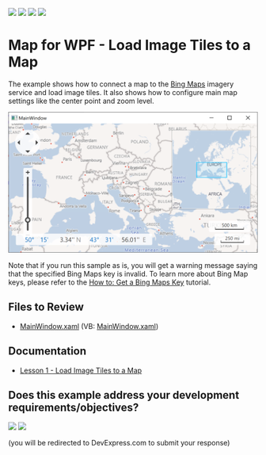 <!-- default badges list -->
![](https://img.shields.io/endpoint?url=https://codecentral.devexpress.com/api/v1/VersionRange/128571059/22.2.2%2B)
[![](https://img.shields.io/badge/Open_in_DevExpress_Support_Center-FF7200?style=flat-square&logo=DevExpress&logoColor=white)](https://supportcenter.devexpress.com/ticket/details/E3606)
[![](https://img.shields.io/badge/📖_How_to_use_DevExpress_Examples-e9f6fc?style=flat-square)](https://docs.devexpress.com/GeneralInformation/403183)
[![](https://img.shields.io/badge/💬_Leave_Feedback-feecdd?style=flat-square)](#does-this-example-address-your-development-requirementsobjectives)
<!-- default badges end -->

# Map for WPF - Load Image Tiles to a Map

The example shows how to connect a map to the [Bing Maps](https://www.bing.com/maps/?cp=40.195659%7E44.495316&lvl=11.0) imagery service and load image tiles. It also shows how to configure main map settings like the center point and zoom level.

![Map](./image/map.png)

Note that if you run this sample as is, you will get a warning message saying that the specified Bing Maps key is invalid. To learn more about Bing Map keys, please refer to the [How to: Get a Bing Maps Key](http://help.devexpress.com/#WPF/CustomDocument10974) tutorial.

## Files to Review

* [MainWindow.xaml](./CS/Wpf_MapControl_Lesson1/MainWindow.xaml) (VB: [MainWindow.xaml](./VB/Wpf_MapControl_Lesson1/MainWindow.xaml))

## Documentation

* [Lesson 1 - Load Image Tiles to a Map](https://docs.devexpress.com/WPF/10883/controls-and-libraries/map-control/getting-started/lesson-1-load-image-tiles-to-a-map)
<!-- feedback -->
## Does this example address your development requirements/objectives?

[<img src="https://www.devexpress.com/support/examples/i/yes-button.svg"/>](https://www.devexpress.com/support/examples/survey.xml?utm_source=github&utm_campaign=wpf-map-connect-to-bing-maps&~~~was_helpful=yes) [<img src="https://www.devexpress.com/support/examples/i/no-button.svg"/>](https://www.devexpress.com/support/examples/survey.xml?utm_source=github&utm_campaign=wpf-map-connect-to-bing-maps&~~~was_helpful=no)

(you will be redirected to DevExpress.com to submit your response)
<!-- feedback end -->

